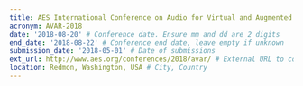 ```yaml
---
title: AES International Conference on Audio for Virtual and Augmented Reality
acronym: AVAR-2018
date: '2018-08-20' # Conference date. Ensure mm and dd are 2 digits
end_date: '2018-08-22' # Conference end date, leave empty if unknown
submission_date: '2018-05-01' # Date of submissions
ext_url: http://www.aes.org/conferences/2018/avar/ # External URL to conference website
location: Redmon, Washington, USA # City, Country
---
```

